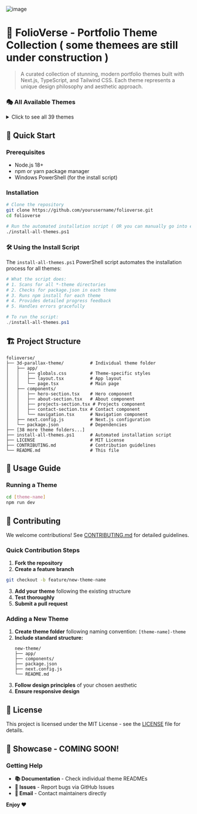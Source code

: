 ![image](https://github.com/user-attachments/assets/8ffbbf59-e077-4e57-b015-0ff9f936a289)


# 🌟 FolioVerse - Portfolio Theme Collection ( some themees are still under construction ) 

> A curated collection of stunning, modern portfolio themes built with Next.js, TypeScript, and Tailwind CSS. Each theme represents a unique design philosophy and aesthetic approach.

### 🎭 All Available Themes

<details>
<summary>Click to see all 39 themes</summary>

1. **3d-parallax-theme** - Immersive 3D parallax scrolling effects
2. **bento-grid-theme** - Modern grid-based layout inspired by Bento boxes
3. **brutalist-theme** - Raw, aggressive design with bold typography
4. **card-based-theme** - Clean card layouts with hover effects
5. **case-study-theme** - Perfect for showcasing detailed project case studies
6. **claymorphic-theme** - Soft, clay-like design elements
7. **code-editor-theme** - Developer-focused with syntax highlighting aesthetics
8. **corporate-pro-theme** - Professional business portfolio design
9. **creative-studio-theme** - Artistic and creative agency focused
10. **cypberpunk-theme** - Neon-lit futuristic design with glitch effects
11. **dark-academia-theme** - Scholarly, vintage-inspired dark aesthetic
12. **design-system-theme** - Showcases design system methodology
13. **file-explorer-theme** - OS-inspired file system navigation
14. **freelancer-services-theme** - Service-focused freelancer portfolio
15. **futuristic-dashboard-theme** - High-tech dashboard aesthetic
16. **gallery-wall-theme** - Art gallery inspired layout
17. **game-world-theme** - Gaming-inspired interactive design
18. **glassmorphism-theme** - Frosted glass effects and transparency
19. **gradient-overload-theme** - Vibrant gradient-heavy design
20. **liquid-ui-theme** - Fluid, organic animations and interactions
21. **magazine-theme** - Editorial magazine-style layout (UNDER CONSTRUCTION)
22. **minimalist-theme** - Clean, focused minimalist design (UNDER CONSTRUCTION)
23. **multiverse-tabs-theme** - Multi-dimensional tab navigation (UNDER CONSTRUCTION)
24. **nature-inspired-theme** - Organic, nature-themed design (UNDER CONSTRUCTION)
25. **neumorphic-theme** - Soft, tactile skeuomorphic design (UNDER CONSTRUCTION)
26. **open-source-hero-theme** - Celebrates open source contribution (UNDER CONSTRUCTION)
27. **operating-system-theme** - OS interface inspired design (UNDER CONSTRUCTION)
28. **personal-diary-theme** - Personal, intimate diary-style layout (UNDER CONSTRUCTION)
29. **product-showcase-theme** - Product-focused presentation (UNDER CONSTRUCTION)
30. **resume-first-theme** - Resume and CV focused design (UNDER CONSTRUCTION)
31. **sketchbook-theme** - Hand-drawn, sketchy aesthetic (UNDER CONSTRUCTION)
32. **space-travel-theme** - Cosmic, space exploration themed (UNDER CONSTRUCTION)
33. **startup-founder-theme** - Entrepreneur and startup focused (UNDER CONSTRUCTION)
34. **storybook-theme** - Narrative-driven storytelling layout (UNDER CONSTRUCTION)
35. **techie-dev-theme** - Technical developer portfolio (UNDER CONSTRUCTION)
36. **time-machine-theme** - Vintage, retro-futuristic design (UNDER CONSTRUCTION)
37. **tv-channel-theme** - Television broadcast inspired (UNDER CONSTRUCTION)
38. **vr-metaverse-theme** - Virtual reality and metaverse aesthetic (UNDER CONSTRUCTION)
39. **wireframe-theme** - Minimalist wireframe-style design (UNDER CONSTRUCTION)

</details>

## 🚀 Quick Start

### Prerequisites

- Node.js 18+
- npm or yarn package manager
- Windows PowerShell (for the install script)

### Installation

```bash
# Clone the repository
git clone https://github.com/yourusername/folioverse.git
cd folioverse

# Run the automated installation script ( OR you can manually go into each theme and run npm install)
./install-all-themes.ps1
```

### 🛠️ Using the Install Script

The `install-all-themes.ps1` PowerShell script automates the installation process for all themes:

```powershell
# What the script does:
# 1. Scans for all *-theme directories
# 2. Checks for package.json in each theme
# 3. Runs npm install for each theme
# 4. Provides detailed progress feedback
# 5. Handles errors gracefully

# To run the script:
./install-all-themes.ps1
```

## 🏗️ Project Structure

```
folioverse/
├── 3d-parallax-theme/          # Individual theme folder
│   ├── app/
│   │   ├── globals.css         # Theme-specific styles
│   │   ├── layout.tsx          # App layout
│   │   └── page.tsx            # Main page
│   ├── components/
│   │   ├── hero-section.tsx    # Hero component
│   │   ├── about-section.tsx   # About component
│   │   ├── projects-section.tsx # Projects component
│   │   ├── contact-section.tsx # Contact component
│   │   └── navigation.tsx      # Navigation component
│   ├── next.config.js          # Next.js configuration
│   └── package.json            # Dependencies
├── [38 more theme folders...]
├── install-all-themes.ps1      # Automated installation script
├── LICENSE                     # MIT License
├── CONTRIBUTING.md             # Contribution guidelines
└── README.md                   # This file
```

## 🎯 Usage Guide

### Running a Theme

```bash
cd [theme-name]
npm run dev
```

## 🤝 Contributing

We welcome contributions! See [CONTRIBUTING.md](CONTRIBUTING.md) for detailed guidelines.

### Quick Contribution Steps

1. **Fork the repository**
2. **Create a feature branch**

```bash
git checkout -b feature/new-theme-name
```

3. **Add your theme** following the existing structure
4. **Test thoroughly**
5. **Submit a pull request**

### Adding a New Theme

1. **Create theme folder** following naming convention: `[theme-name]-theme`
2. **Include standard structure:**
   ```
   new-theme/
   ├── app/
   ├── components/
   ├── package.json
   ├── next.config.js
   └── README.md
   ```
3. **Follow design principles** of your chosen aesthetic
4. **Ensure responsive design**

## 📄 License

This project is licensed under the MIT License - see the [LICENSE](LICENSE) file for details.

## 🌟 Showcase - COMING SOON!

### Getting Help

- **📚 Documentation** - Check individual theme READMEs
- **🐛 Issues** - Report bugs via GitHub Issues
- **📧 Email** - Contact maintainers directly

**Enjoy ❤️**

</div>
